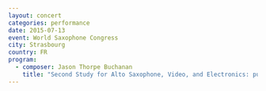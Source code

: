```yaml
---
layout: concert
categories: performance
date: 2015-07-13
event: World Saxophone Congress
city: Strasbourg
country: FR
program:
  - composer: Jason Thorpe Buchanan
    title: "Second Study for Alto Saxophone, Video, and Electronics: pulp"
---
```

